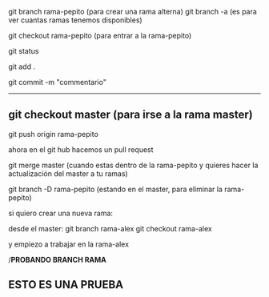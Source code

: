 git branch rama-pepito (para crear una rama alterna)
git branch -a (es para ver cuantas ramas tenemos disponibles)

git checkout rama-pepito (para entrar a la rama-pepito)

git status

git add .

git commit -m "commentario"

---

## git checkout master (para irse a la rama master)

git push origin rama-pepito

ahora en el git hub hacemos un pull request

git merge master (cuando estas dentro de la rama-pepito y quieres hacer la actualización del master a tu ramas)

git branch -D rama-pepito (estando en el master, para eliminar la rama-pepito)

si quiero crear una nueva rama:

desde el master:
git branch rama-alex
git checkout rama-alex

y empiezo a trabajar en la rama-alex

/**PROBANDO BRANCH RAMA**

## ESTO ES UNA PRUEBA
